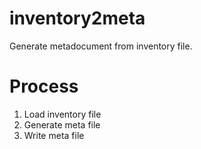 # inventory2meta
Generate metadocument from inventory file.

# Process
1. Load inventory file
2. Generate meta file
3. Write meta file